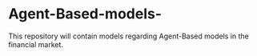 # Agent-Based-models-
This repository will contain models regarding Agent-Based models in the financial market.
